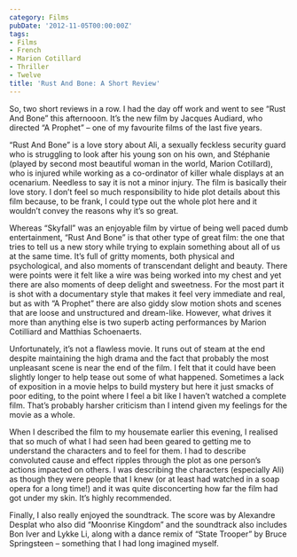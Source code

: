 ```yaml
---
category: Films
pubDate: '2012-11-05T00:00:00Z'
tags:
- Films
- French
- Marion Cotillard
- Thriller
- Twelve
title: 'Rust And Bone: A Short Review'
---
```

So, two short reviews in a row. I had the day off work and went to see “Rust And Bone” this afternooon. It’s the new film by Jacques Audiard, who directed “A Prophet” – one of my favourite films of the last five years.

“Rust And Bone” is a love story about Ali, a sexually feckless security guard who is struggling to look after his young son on his own, and Stéphanie (played by second most beautiful woman in the world, Marion Cotillard), who is injured while working as a co-ordinator of killer whale displays at an ocenarium. Needless to say it is not a minor injury. The film is basically their love story. I don’t feel so much responsibility to hide plot details about this film because, to be frank, I could type out the whole plot here and it wouldn’t convey the reasons why it’s so great.

Whereas “Skyfall” was an enjoyable film by virtue of being well paced dumb entertainment, “Rust And Bone” is that other type of great film: the one that tries to tell us a new story while trying to explain something about all of us at the same time. It’s full of gritty moments, both physical and psychological, and also moments of transcendant delight and beauty. There were points were it felt like a wire was being worked into my chest and yet there are also moments of deep delight and sweetness. For the most part it is shot with a documentary style that makes it feel very immediate and real, but as with “A Prophet” there are also giddy slow motion shots and scenes that are loose and unstructured and dream-like. However, what drives it more than anything else is two superb acting performances by Marion Cotilliard and Matthias Schoenaerts.

Unfortunately, it’s not a flawless movie. It runs out of steam at the end despite maintaining the high drama and the fact that probably the most unpleasant scene is near the end of the film. I felt that it could have been slightly longer to help tease out some of what happened. Sometimes a lack of exposition in a movie helps to build mystery but here it just smacks of poor editing, to the point where I feel a bit like I haven’t watched a complete film. That’s probably harsher criticism than I intend given my feelings for the movie as a whole.

When I described the film to my housemate earlier this evening, I realised that so much of what I had seen had been geared to getting me to understand the characters and to feel for them. I had to describe convoluted cause and effect ripples through the plot as one person’s actions impacted on others. I was describing the characters (especially Ali) as though they were people that I knew (or at least had watched in a soap opera for a long time!) and it was quite disconcerting how far the film had got under my skin. It’s highly recommended.

Finally, I also really enjoyed the soundtrack. The score was by Alexandre Desplat who also did “Moonrise Kingdom” and the soundtrack also includes Bon Iver and Lykke Li, along with a dance remix of “State Trooper” by Bruce Springsteen – something that I had long imagined myself.